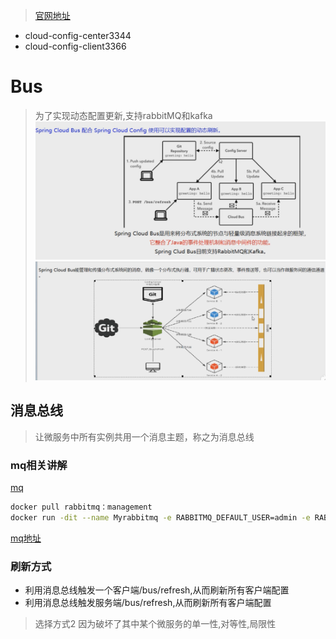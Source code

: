 > [官网地址](https://cloud.spring.io/spring-cloud-static/spring-cloud-config/2.2.1.RELEASE/reference/html/)
* cloud-config-center3344
* cloud-config-client3366

# Bus
> 为了实现动态配置更新,支持rabbitMQ和kafka
![bus1](../static/jpg/Bus.png)
![bus2](../static/jpg/Bus2.jpg)

## 消息总线
> 让微服务中所有实例共用一个消息主题，称之为消息总线

### mq相关讲解
[mq](https://www.bilibili.com/video/av55976700)
```sh
docker pull rabbitmq：management
docker run -dit --name Myrabbitmq -e RABBITMQ_DEFAULT_USER=admin -e RABBITMQ_DEFAULT_PASS=admin -p 15672:15672 -p 5672:5672 rabbitmq:managemen
```
[mq地址](http://167.179.88.93:15672)

### 刷新方式
* 利用消息总线触发一个客户端/bus/refresh,从而刷新所有客户端配置
* 利用消息总线触发服务端/bus/refresh,从而刷新所有客户端配置
> 选择方式2  因为破坏了其中某个微服务的单一性,对等性,局限性